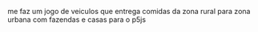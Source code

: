 me faz um jogo de veiculos que entrega comidas da zona rural para zona urbana com fazendas e casas para o p5js

